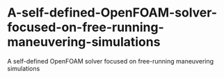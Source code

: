 # A-self-defined-OpenFOAM-solver-focused-on-free-running-maneuvering-simulations
A self-defined OpenFOAM solver focused on free-running maneuvering simulations
